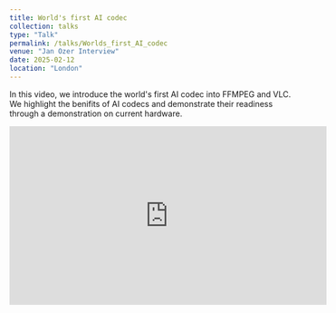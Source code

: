 ```yaml
---
title: World's first AI codec
collection: talks
type: "Talk"
permalink: /talks/Worlds_first_AI_codec
venue: "Jan Ozer Interview"
date: 2025-02-12
location: "London"
---
```


In this video, we introduce the world's first AI codec into FFMPEG and VLC. We highlight the benifits of AI codecs and demonstrate their readiness through a demonstration on current hardware.  

<iframe width="560" height="315" src="https://www.youtube.com/watch?v=Bk8iCrvZt5w&list=LL&ab_channel=JanOzer" frameborder="0" allow="accelerometer; autoplay; clipboard-write; encrypted-media; gyroscope; picture-in-picture" allowfullscreen></iframe>

